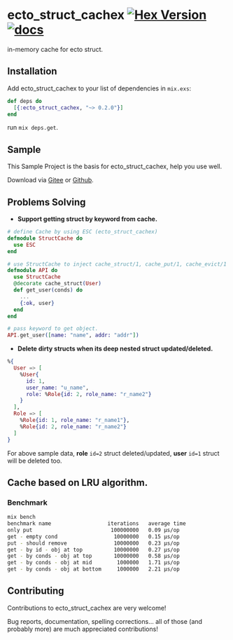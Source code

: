 # ecto_struct_cachex  [![Hex Version](https://img.shields.io/hexpm/v/ecto_struct_cachex.svg)](https://hex.pm/packages/ecto_struct_cachex) [![docs](https://img.shields.io/badge/docs-hexpm-blue.svg)](https://hexdocs.pm/ecto_struct_cachex/)
in-memory cache for ecto struct.
## Installation
Add ecto_struct_cachex to your list of dependencies in `mix.exs`:
```elixir
def deps do
  [{:ecto_struct_cachex, "~> 0.2.0"}]
end
```
run `mix deps.get`.

## Sample
This Sample Project is the basis for ecto_struct_cachex, help you use well. 

Download via [Gitee](https://gitee.com/lizhaochao/ecto_struct_cachex_sample) or [Github](https://github.com/lizhaochao/ecto_struct_cachex_sample).

## Problems Solving

- **Support getting struct by keyword from cache.**

```elixir
# define Cache by using ESC (ecto_struct_cachex)
defmodule StructCache do
  use ESC
end

# use StructCache to inject cache_struct/1, cache_put/1, cache_evict/1 decorators.
defmodule API do
  use StructCache
  @decorate cache_struct(User)
  def get_user(conds) do
    ...
    {:ok, user}
  end
end

# pass keyword to get object.
API.get_user([name: "name", addr: "addr"])
```

-  **Delete dirty structs when its deep nested struct updated/deleted.**

```elixir
%{
  User => [
    %User{
      id: 1, 
      user_name: "u_name", 
      role: %Role{id: 2, role_name: "r_name2"}
    }
  ],
  Role => [
    %Role{id: 1, role_name: "r_name1"},
    %Role{id: 2, role_name: "r_name2"}
  ]
}
```
For above sample data, **role** `id=2`  struct deleted/updated, **user** `id=1` struct will be deleted too.

## Cache based on LRU algorithm.
### Benchmark
```bash
mix bench
benchmark name                  iterations   average time
only put                         100000000   0.09 µs/op
get - empty cond                  10000000   0.15 µs/op
put - should remove               10000000   0.23 µs/op
get - by id - obj at top          10000000   0.27 µs/op
get - by conds - obj at top       10000000   0.58 µs/op
get - by conds - obj at mid        1000000   1.71 µs/op
get - by conds - obj at bottom     1000000   2.21 µs/op
```
## Contributing
Contributions to ecto_struct_cachex are very welcome!

Bug reports, documentation, spelling corrections... all of those (and probably more) are much appreciated contributions!
